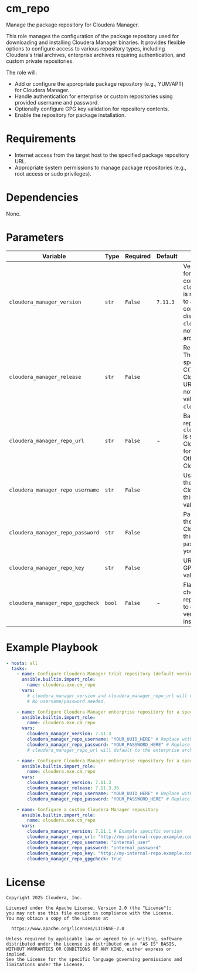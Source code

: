 # cm_repo

Manage the package repository for Cloudera Manager.

This role manages the configuration of the package repository used for downloading and installing Cloudera Manager binaries. It provides flexible options to configure access to various repository types, including Cloudera's trial archives, enterprise archives requiring authentication, and custom private repositories.

The role will:
- Add or configure the appropriate package repository (e.g., YUM/APT) for Cloudera Manager.
- Handle authentication for enterprise or custom repositories using provided username and password.
- Optionally configure GPG key validation for repository contents.
- Enable the repository for package installation.

# Requirements

- Internet access from the target host to the specified package repository URL.
- Appropriate system permissions to manage package repositories (e.g., root access or sudo privileges).

# Dependencies

None.

# Parameters

| Variable | Type | Required | Default | Description |
| --- | --- | --- | --- | --- |
| `cloudera_manager_version` | `str` | `False` | `7.11.3` | Version of Cloudera Manager for which the repository is being configured. If not defined and `cloudera_manager_repo_username` is not set, it will typically default to a trial version like `7.4.4`, if compatible with the OS distribution and if the `cloudera_manager_repo_url` is not explicitly set to an enterprise archive. |
| `cloudera_manager_release` | `str` | `False` | | Release of Cloudera Manager. This parameter defines the specific release directory, e.g. C(7.11.3.9), for a standard Cloudera Manager repository URL for the [Cloudera Archive](https://archive.cloudera.com/). If not defined, will default to the value of `cloudera_manager_version`. |
| `cloudera_manager_repo_url` | `str` | `False` | - | Base URL for the package repository. If not defined and `cloudera_manager_repo_username` is set, it will default to the Cloudera enterprise archive URL for the specified version. Otherwise, it defaults to the Cloudera trial archive URL. |
| `cloudera_manager_repo_username` | `str` | `False` | | Username for authenticating to the package repository. For Cloudera enterprise licenses, this corresponds to the `uuid` value provided by Cloudera. |
| `cloudera_manager_repo_password` | `str` | `False` | | Password for authenticating to the package repository. For Cloudera enterprise licenses, this corresponds to the derived `password` value associated with your `uuid`. |
| `cloudera_manager_repo_key` | `str` | `False` | | URL to the package repository's GPG public key for content validation. |
| `cloudera_manager_repo_gpgcheck` | `bool` | `False` | - | Flag to manage validation checks (GPG checks) of the repository contents. Set to `true` to enable GPG signature verification during package installation. |

# Example Playbook

```yaml
- hosts: all
  tasks:
    - name: Configure Cloudera Manager trial repository (default version)
      ansible.builtin.import_role:
        name: cloudera.exe.cm_repo
      vars:
        # cloudera_manager_version and cloudera_manager_repo_url will use their implicit defaults for trial.
        # No username/password needed.

    - name: Configure Cloudera Manager enterprise repository for a specific version
      ansible.builtin.import_role:
        name: cloudera.exe.cm_repo
      vars:
        cloudera_manager_version: 7.11.3
        cloudera_manager_repo_username: "YOUR_UUID_HERE" # Replace with your actual UUID
        cloudera_manager_repo_password: "YOUR_PASSWORD_HERE" # Replace with your actual password
        # cloudera_manager_repo_url will default to the enterprise archive for 7.11.3

    - name: Configure Cloudera Manager enterprise repository for a specific release
      ansible.builtin.import_role:
        name: cloudera.exe.cm_repo
      vars:
        cloudera_manager_version: 7.11.3
        cloudera_manager_release: 7.11.3.36
        cloudera_manager_repo_username: "YOUR_UUID_HERE" # Replace with your actual UUID
        cloudera_manager_repo_password: "YOUR_PASSWORD_HERE" # Replace with your actual password

    - name: Configure a custom Cloudera Manager repository
      ansible.builtin.import_role:
        name: cloudera.exe.cm_repo
      vars:
        cloudera_manager_version: 7.11.1 # Example specific version
        cloudera_manager_repo_url: "http://my-internal-repo.example.com/cm/7.11.1/"
        cloudera_manager_repo_username: "internal_user"
        cloudera_manager_repo_password: "internal_password"
        cloudera_manager_repo_key: "http://my-internal-repo.example.com/gpg/repo.key"
        cloudera_manager_repo_gpgcheck: true
```

# License

```
Copyright 2025 Cloudera, Inc.

Licensed under the Apache License, Version 2.0 (the "License");
you may not use this file except in compliance with the License.
You may obtain a copy of the License at

  https://www.apache.org/licenses/LICENSE-2.0

Unless required by applicable law or agreed to in writing, software
distributed under the License is distributed on an "AS IS" BASIS,
WITHOUT WARRANTIES OR CONDITIONS OF ANY KIND, either express or implied.
See the License for the specific language governing permissions and
limitations under the License.
```
